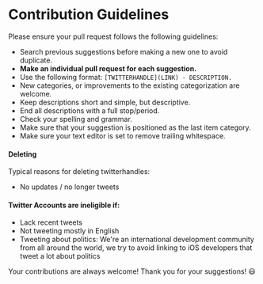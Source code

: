 # Contribution Guidelines

Please ensure your pull request follows the following guidelines:

- Search previous suggestions before making a new one to avoid duplicate.
- **Make an individual pull request for each suggestion.**
- Use the following format: `[TWITTERHANDLE](LINK) - DESCRIPTION.`
- New categories, or improvements to the existing categorization are welcome.
- Keep descriptions short and simple, but descriptive.
- End all descriptions with a full stop/period.
- Check your spelling and grammar.
- Make sure that your suggestion is positioned as the last item category.
- Make sure your text editor is set to remove trailing whitespace.

#### Deleting 

Typical reasons for deleting twitterhandles:

- No updates / no longer tweets

#### Twitter Accounts are ineligible if:

- Lack recent tweets
- Not tweeting mostly in English
- Tweeting about politics: We're an international development community from all around the world, we try to avoid linking to iOS developers that tweet a lot about politics

Your contributions are always welcome! Thank you for your suggestions! :smiley:
